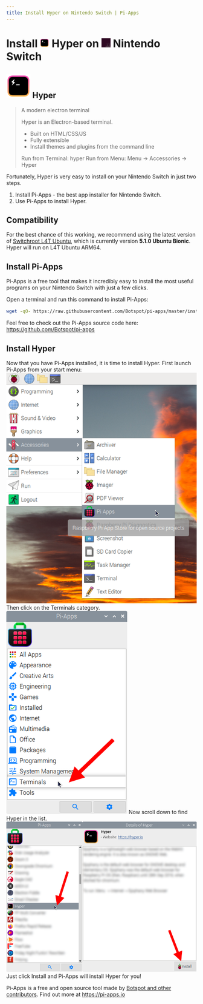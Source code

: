 ```yaml
---
title: Install Hyper on Nintendo Switch | Pi-Apps
---
```

<div class="simple-install-content content">

# Install <img src="/img/app-icons/Hyper/icon-64.png" height=24> Hyper on <img src=/img/other-icons/switchroot-icon.png height=24> Nintendo Switch

## <img src="/img/app-icons/Hyper/icon-64.png"> Hyper
> A modern electron terminal
> 
> Hyper is an Electron-based terminal.
>  - Built on HTML/CSS/JS
>  - Fully extensible
>  - Install themes and plugins from the command line
> 
> Run from Terminal: hyper
> Run from Menu: Menu -> Accessories -> Hyper

Fortunately, Hyper is very easy to install on your Nintendo Switch in just two steps.
1. Install Pi-Apps - the best app installer for Nintendo Switch.
2. Use Pi-Apps to install Hyper.
</div>
<div class="simple-install-content content">

## Compatibility
For the best chance of this working, we recommend using the latest version of [Switchroot L4T Ubuntu](https://wiki.switchroot.org/en/Linux/Ubuntu-Install-Guide), which is currently version **5.1.0 Ubuntu Bionic**.
Hyper will run on L4T Ubuntu ARM64.
</div>
<div class="simple-install-content content">

## Install Pi-Apps

Pi-Apps is a free tool that makes it incredibly easy to install the most useful programs on your Nintendo Switch with just a few clicks.

Open a terminal and run this command to install Pi-Apps:
```bash
wget -qO- https://raw.githubusercontent.com/Botspot/pi-apps/master/install | bash
```
Feel free to check out the Pi-Apps source code here: https://github.com/Botspot/pi-apps
</div>
<div class="simple-install-content content">

## Install Hyper

Now that you have Pi-Apps installed, it is time to install Hyper.
First launch Pi-Apps from your start menu:
<img src="/img/start-menu.png">
Then click on the Terminals category.
<img src="/img/category-selections/Terminals.png">
Now scroll down to find Hyper in the list.
<img src="/img/app-icons/Hyper/app-selection.png">
Just click Install and Pi-Apps will install Hyper for you!
</div>
<div class="simple-install-content content">

Pi-Apps is a free and open source tool made by [Botspot and other contributors](/about/#contributors). Find out more at https://pi-apps.io
</div>
